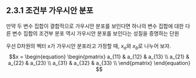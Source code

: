 ## 2.3.1 조건부 가우시안 분포

만약 두 변수 집합이 결합적으로 가우시안 분포를 보인다면 하나의 변수 집합에 대한 다른 변수 집합의 조건부 분포 역시 가우시안 분포를 보인다는 성질을 증명하는 단원

우선 D차원의 벡터 x가 가우시안 분포라고 가정할 때, $x_a$와 $x_b$로 나누어 보자. 
$$x = \begin{equation}
         \begin{pmatrix} 
         a_{11} & a_{12} & a_{13}  \\
         a_{21} & a_{22} & a_{23}  \\
         a_{31} & a_{32} & a_{33}  \\
         \end{pmatrix} 
      \end{equation}  $$



